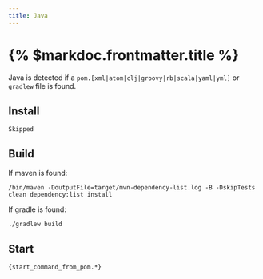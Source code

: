 ```yaml
---
title: Java
---
```


# {% $markdoc.frontmatter.title %}

Java is detected if a `pom.[xml|atom|clj|groovy|rb|scala|yaml|yml]` or `gradlew` file is found.

## Install

```
Skipped
```

## Build

If maven is found: 
```
/bin/maven -DoutputFile=target/mvn-dependency-list.log -B -DskipTests clean dependency:list install
```

If gradle is found:
```
./gradlew build
```

## Start

```
{start_command_from_pom.*}
```
